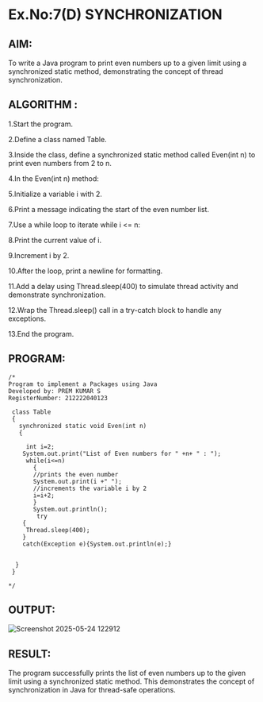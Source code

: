 # Ex.No:7(D) SYNCHRONIZATION
## AIM:
To write a Java program to print even numbers up to a given limit using a synchronized static method, demonstrating the concept of thread synchronization.
 
## ALGORITHM :
1.Start the program.

2.Define a class named Table.

3.Inside the class, define a synchronized static method called Even(int n) to print even numbers from 2 to n.

4.In the Even(int n) method:

5.Initialize a variable i with 2.

6.Print a message indicating the start of the even number list.

7.Use a while loop to iterate while i <= n:

8.Print the current value of i.

9.Increment i by 2.

10.After the loop, print a newline for formatting.

11.Add a delay using Thread.sleep(400) to simulate thread activity and demonstrate synchronization.

12.Wrap the Thread.sleep() call in a try-catch block to handle any exceptions.

13.End the program.



## PROGRAM:
 ```
/*
Program to implement a Packages using Java
Developed by: PREM KUMAR S
RegisterNumber: 212222040123

  class Table
  {
    synchronized static void Even(int n)
    {
      
      int i=2;
     System.out.print("List of Even numbers for " +n+ " : ");
      while(i<=n)  
        {  
        //prints the even number  
        System.out.print(i +" ");   
        //increments the variable i by 2  
        i=i+2;  
        } 
        System.out.println();
         try
     {  
      Thread.sleep(400);  
     }
     catch(Exception e){System.out.println(e);}  
      
     
   }  
  }

*/
```






## OUTPUT:
![Screenshot 2025-05-24 122912](https://github.com/user-attachments/assets/44ba9937-8a21-46b0-89b2-7ebd03698ba9)



## RESULT:
The program successfully prints the list of even numbers up to the given limit using a synchronized static method. This demonstrates the concept of synchronization in Java for thread-safe operations.

